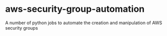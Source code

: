 # aws-security-group-automation
A number of python jobs to automate the creation and manipulation of AWS security groups
